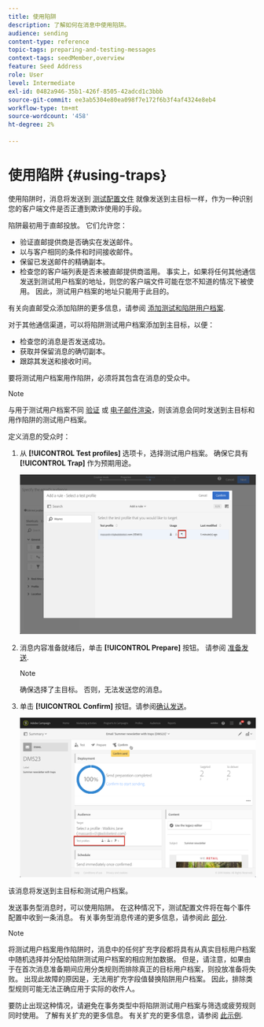```yaml
---
title: 使用陷阱
description: 了解如何在消息中使用陷阱。
audience: sending
content-type: reference
topic-tags: preparing-and-testing-messages
context-tags: seedMember,overview
feature: Seed Address
role: User
level: Intermediate
exl-id: 0482a946-35b1-426f-8505-42adcd1c3bbb
source-git-commit: ee3ab5304e80ea098f7e172f6b3f4af4324e8eb4
workflow-type: tm+mt
source-wordcount: '458'
ht-degree: 2%

---
```


# 使用陷阱 {#using-traps}

使用陷阱时，消息将发送到 [测试配置文件](../../audiences/using/managing-test-profiles.md) 就像发送到主目标一样，作为一种识别您的客户端文件是否正遭到欺诈使用的手段。

陷阱最初用于直邮投放。 它们允许您：

* 验证直邮提供商是否确实在发送邮件。
* 以与客户相同的条件和时间接收邮件。
* 保留已发送邮件的精确副本。
* 检查您的客户端列表是否未被直邮提供商滥用。 事实上，如果将任何其他通信发送到测试用户档案的地址，则您的客户端文件可能在您不知道的情况下被使用。 因此，测试用户档案的地址只能用于此目的。

有关向直邮受众添加陷阱的更多信息，请参阅 [添加测试和陷阱用户档案](../../channels/using/defining-the-direct-mail-audience.md#adding-test-and-trap-profiles).

对于其他通信渠道，可以将陷阱测试用户档案添加到主目标，以便：

* 检查您的消息是否发送成功。
* 获取并保留消息的确切副本。
* 跟踪其发送和接收时间。

要将测试用户档案用作陷阱，必须将其包含在消息的受众中。

>[!NOTE]
>
>与用于测试用户档案不同 [验证](../../sending/using/sending-proofs.md) 或 [电子邮件渲染](../../sending/using/email-rendering.md)，则该消息会同时发送到主目标和用作陷阱的测试用户档案。

定义消息的受众时：

1. 从 **[!UICONTROL Test profiles]** 选项卡，选择测试用户档案。 确保它具有 **[!UICONTROL Trap]** 作为预期用途。

   ![](assets/trap_select.png)

1. 消息内容准备就绪后，单击 **[!UICONTROL Prepare]** 按钮。 请参阅 [准备发送](../../sending/using/preparing-the-send.md).
   >[!NOTE]
   >
   >确保选择了主目标。 否则，无法发送您的消息。

1. 单击 **[!UICONTROL Confirm]** 按钮。请参阅[确认发送](../../sending/using/confirming-the-send.md)。

   ![](assets/trap_confirm.png)

该消息将发送到主目标和测试用户档案。

发送事务型消息时，可以使用陷阱。 在这种情况下，测试配置文件将在每个事件配置中收到一条消息。 有关事务型消息传递的更多信息，请参阅此 [部分](../../channels/using/getting-started-with-transactional-msg.md).

>[!NOTE]
>
>将测试用户档案用作陷阱时，消息中的任何扩充字段都将具有从真实目标用户档案中随机选择并分配给陷阱测试用户档案的相应附加数据。 但是，请注意，如果由于在首次消息准备期间应用分类规则而排除真正的目标用户档案，则投放准备将失败。 出现此故障的原因是，无法用扩充字段值替换陷阱用户档案。 因此，排除类型规则可能无法正确应用于实际的收件人。
>
>要防止出现这种情况，请避免在事务类型中将陷阱测试用户档案与筛选或疲劳规则同时使用。 了解有关扩充的更多信息。 有关扩充的更多信息，请参阅 [此示例](../../automating/using/enriching-profile-data-file.md).
